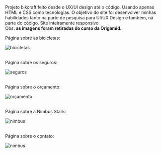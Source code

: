 Projeto bikcraft feito desde o UX/UI design até o código. Usando apenas HTML e CSS como tecnologias.
O objetivo do site foi desenvolver minhas habilidades tanto na parte de pesquisa para UI/UX Design e 
também, ná parte do código.
Site inteiramente responsivo. 
<br>
Obs: <strong>as imagens foram retiradas do curso da Origamid.</strong>


Página sobre as bicicletas:

![bicicletas](./preview/bicicletas-img.png)

<br>
Página sobre os seguros:

![seguros](./preview/seguros-img.png)

<br>
Página sobre o orçamento:

![orçamento](./preview/orcamento-img.png)

<br>
Página sobre a Nimbus Stark:

![nimbus](./preview/nimbus-img.png)

<br>
Página sobre o contato:

![nimbus](./preview/contato-img.png)
